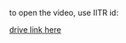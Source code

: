 to open the video, use IITR id: 

[drive link here](https://drive.google.com/file/d/1pLJrHbuooRgkKUu98-hruUmSx1SFgCOs/view?usp=sharing)
